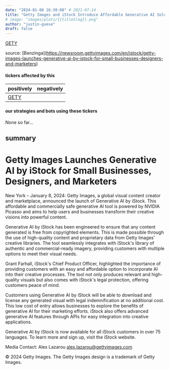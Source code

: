 ```yaml
---
date: "2024-01-08 16:30:00" # 2021-07-14
title: "Getty Images and iStock Introduce Affordable Generative AI Solution for Small Businesses at CES"
# image: "images/plots/{{titleSlag}}.png"
author: "justin-guese"
draft: false
---
```

<a href='https://finance.yahoo.com/quote/GETY' target='_blank'>GETY</a> 

source: [Benzinga](<a href='https://newsroom.gettyimages.com/en/istock/getty-images-launches-generative-ai-by-istock-for-small-businesses-designers-and-marketers' target='_blank'>https://newsroom.gettyimages.com/en/istock/getty-images-launches-generative-ai-by-istock-for-small-businesses-designers-and-marketers</a>)

#### tickers affected by this

| positively | negatively |
|------------|------------
| <a href='https://finance.yahoo.com/quote/GETY' target='_blank'>GETY</a> |  |

#### our strategies and bots using these tickers

None so far...

## summary

# Getty Images Launches Generative AI by iStock for Small Businesses, Designers, and Marketers

New York – January 8, 2024: Getty Images, a global visual content creator and marketplace, announced the launch of Generative AI by iStock. This affordable and commercially safe generative AI tool is powered by NVIDIA Picasso and aims to help users and businesses transform their creative visions into powerful content.

Generative AI by iStock has been engineered to ensure that any content generated is free from copyrighted elements. This is made possible through the use of high-quality content and proprietary data from Getty Images' creative libraries. The tool seamlessly integrates with iStock's library of authentic and commercial-ready imagery, providing customers with multiple options to meet their visual needs.

Grant Farhall, iStock's Chief Product Officer, highlighted the importance of providing customers with an easy and affordable option to incorporate AI into their creative processes. The tool not only produces relevant and high-quality visuals but also comes with iStock's legal protection, offering customers peace of mind.

Customers using Generative AI by iStock will be able to download and license any generated visual with legal indemnification at no additional cost. This low cost of entry allows businesses to explore the benefits of generative AI for their marketing efforts. iStock also offers advanced generative AI features through APIs for easy integration into creative applications.

Generative AI by iStock is now available for all iStock customers in over 75 languages. To learn more and sign up, visit the iStock website.

Media Contact: 
Alex Lazarou
alex.lazarou@gettyimages.com

© 2024 Getty Images. The Getty Images design is a trademark of Getty Images.